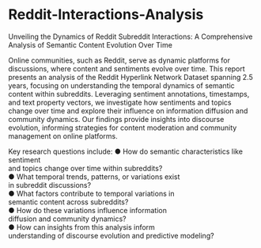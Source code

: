 # Reddit-Interactions-Analysis
Unveiling the Dynamics of Reddit Subreddit Interactions: A Comprehensive Analysis of Semantic Content Evolution Over Time

Online communities, such as Reddit, serve as dynamic platforms for discussions, where content and sentiments evolve over time. This report presents an analysis of the Reddit Hyperlink Network Dataset spanning 2.5 years, focusing on understanding the temporal dynamics of semantic content within subreddits. Leveraging sentiment annotations, timestamps, and text property vectors, we investigate how sentiments and topics change over time and explore their influence on information diffusion and community dynamics. Our findings provide insights into discourse evolution, informing strategies for content moderation and community management on online platforms.

Key research questions include:
  ● How do semantic characteristics like sentiment  
  and topics change over time within subreddits?  
  ● What temporal trends, patterns, or variations exist  
  in subreddit discussions?  
  ● What factors contribute to temporal variations in  
  semantic content across subreddits?  
  ● How do these variations influence information  
  diffusion and community dynamics?  
  ● How can insights from this analysis inform  
  understanding of discourse evolution and predictive modeling?  
